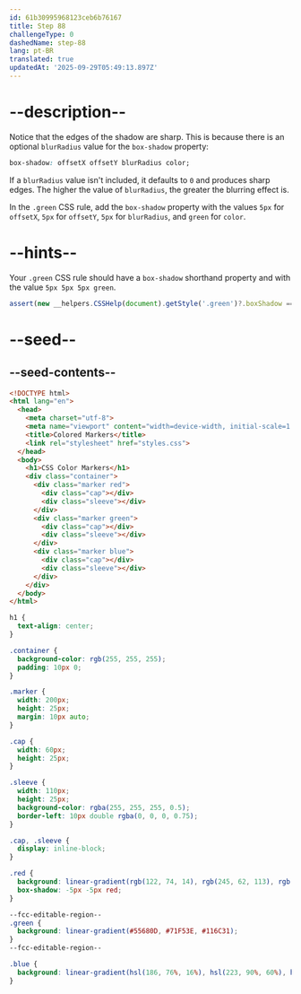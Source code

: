 ```yaml
---
id: 61b30995968123ceb6b76167
title: Step 88
challengeType: 0
dashedName: step-88
lang: pt-BR
translated: true
updatedAt: '2025-09-29T05:49:13.897Z'
---
```


# --description--

Notice that the edges of the shadow are sharp. This is because there is an optional `blurRadius` value for the `box-shadow` property:

```css
box-shadow: offsetX offsetY blurRadius color;
```

If a `blurRadius` value isn't included, it defaults to `0` and produces sharp edges. The higher the value of `blurRadius`, the greater the blurring effect is.

In the `.green` CSS rule, add the `box-shadow` property with the values `5px` for `offsetX`, `5px` for `offsetY`, `5px` for `blurRadius`, and `green` for `color`.

# --hints--

Your `.green` CSS rule should have a `box-shadow` shorthand property and with the value `5px 5px 5px green`.

```js
assert(new __helpers.CSSHelp(document).getStyle('.green')?.boxShadow === 'green 5px 5px 5px');
```

# --seed--

## --seed-contents--

```html
<!DOCTYPE html>
<html lang="en">
  <head>
    <meta charset="utf-8">
    <meta name="viewport" content="width=device-width, initial-scale=1.0">
    <title>Colored Markers</title>
    <link rel="stylesheet" href="styles.css">
  </head>
  <body>
    <h1>CSS Color Markers</h1>
    <div class="container">
      <div class="marker red">
        <div class="cap"></div>
        <div class="sleeve"></div>
      </div>
      <div class="marker green">
        <div class="cap"></div>
        <div class="sleeve"></div>
      </div>
      <div class="marker blue">
        <div class="cap"></div>
        <div class="sleeve"></div>
      </div>
    </div>
  </body>
</html>
```

```css
h1 {
  text-align: center;
}

.container {
  background-color: rgb(255, 255, 255);
  padding: 10px 0;
}

.marker {
  width: 200px;
  height: 25px;
  margin: 10px auto;
}

.cap {
  width: 60px;
  height: 25px;
}

.sleeve {
  width: 110px;
  height: 25px;
  background-color: rgba(255, 255, 255, 0.5);
  border-left: 10px double rgba(0, 0, 0, 0.75);
}

.cap, .sleeve {
  display: inline-block;
}

.red {
  background: linear-gradient(rgb(122, 74, 14), rgb(245, 62, 113), rgb(162, 27, 27));
  box-shadow: -5px -5px red;
}

--fcc-editable-region--
.green {
  background: linear-gradient(#55680D, #71F53E, #116C31);
}
--fcc-editable-region--

.blue {
  background: linear-gradient(hsl(186, 76%, 16%), hsl(223, 90%, 60%), hsl(240, 56%, 42%));
}

```
